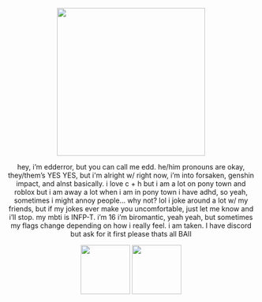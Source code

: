 <p align="center">
  <!-- Framed Image -->
  <img src="https://64.media.tumblr.com/0ee1a2a613526c469f4a3f87e5e8aa8c/9c70f435e1e37c85-1b/s500x750/f2c9ef1c320e05d542156eb7224cf37e9bbceeb6.pnj" width="300px"><br>
<p align="center">
hey, i’m edderror, but you can call me edd.
he/him pronouns are okay, they/them’s YES YES, but i'm alright w/ right now, i’m into forsaken, genshin impact, and alnst basically.
i love c + h but i am a lot on pony town and roblox but i am away a lot when i am in pony town
i have adhd, so yeah, sometimes i might annoy people… why not? lol
i joke around a lot w/ my friends, but if my jokes ever make you uncomfortable, just let me know and i’ll stop.
my mbti is INFP-T.
i’m 16
i’m biromantic, yeah yeah, but sometimes my flags change depending on how i really feel.
i am taken.
I have discord but ask for it first please
thats all BAII
<p align="center">
  <!-- Black & White Stamp -->
  <img src="https://64.media.tumblr.com/8077c5e0f25caec089928faca543e08b/9c70f435e1e37c85-b0/s100x200/f2110091768f62748e52837abd05506ec9b45535.gifv" width="100px">
  <!-- Red/Pink Stamp -->
  <img src="https://64.media.tumblr.com/79852fbfd48c804529cd1c57d8469cc6/9c70f435e1e37c85-a3/s100x200/599798cee8ced02f98a3fa8a9f47d9c9bdc7007d.gifv" width="100px">
</p>

